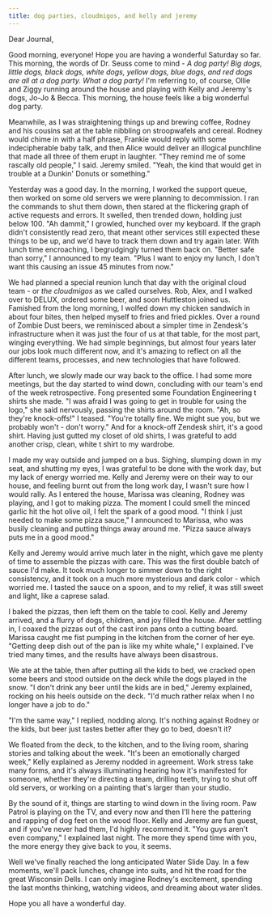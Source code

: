 ```yaml
---
title: dog parties, cloudmigos, and kelly and jeremy
---
```


Dear Journal,

Good morning, everyone! Hope you are having a wonderful Saturday so far.
This morning, the words of Dr. Seuss come to mind - *A dog* *party! Big
dogs, little dogs, black dogs, white dogs, yellow dogs,* *blue dogs, and
red dogs are all at a dog party. What a dog party!* I'm referring to, of
course, Ollie and Ziggy running around the house and playing with Kelly
and Jeremy's dogs, Jo-Jo & Becca. This morning, the house feels like a
big wonderful dog party.

Meanwhile, as I was straightening things up and brewing coffee, Rodney
and his cousins sat at the table nibbling on stroopwafels and cereal.
Rodney would chime in with a half phrase, Frankie would reply with some
indecipherable baby talk, and then Alice would deliver an illogical
punchline that made all three of them erupt in laughter. "They remind me
of some rascally old people," I said. Jeremy smiled. "Yeah, the kind
that would get in trouble at a Dunkin' Donuts or something."

Yesterday was a good day. In the morning, I worked the support queue,
then worked on some old servers we were planning to decommission. I ran
the commands to shut them down, then stared at the flickering graph of
active requests and errors. It swelled, then trended down, holding just
below 100. "Ah dammit," I growled, hunched over my keyboard. If the
graph didn't consistently read zero, that meant other services still
expected these things to be up, and we'd have to track them down and try
again later. With lunch time encroaching, I begrudgingly turned them
back on. "Better safe than sorry," I announced to my team. "Plus I want
to enjoy my lunch, I don't want this causing an issue 45 minutes from
now."

We had planned a special reunion lunch that day with the original cloud
team - or *the cloudmigos* as we called ourselves. Rob, Alex, and I
walked over to DELUX, ordered some beer, and soon Huttleston joined us.
Famished from the long morning, I wolfed down my chicken sandwich in
about four bites, then helped myself to fries and fried pickles. Over a
round of Zombie Dust beers, we reminisced about a simpler time in
Zendesk's infrastructure when it was just the four of us at that table,
for the most part, winging everything. We had simple beginnings, but
almost four years later our jobs look much different now, and it's
amazing to reflect on all the different teams, processes, and new
technologies that have followed.

After lunch, we slowly made our way back to the office. I had some more
meetings, but the day started to wind down, concluding with our team's
end of the week retrospective. Fong presented some Foundation
Engineering t shirts she made. "I was afraid I was going to get in
trouble for using the logo," she said nervously, passing the shirts
around the room. "Ah, so they're knock-offs!" I teased. "You're totally
fine. We might sue you, but we probably won't - don't worry." And for a
knock-off Zendesk shirt, it's a good shirt. Having just gutted my closet
of old shirts, I was grateful to add another crisp, clean, white t shirt
to my wardrobe.

I made my way outside and jumped on a bus. Sighing, slumping down in my
seat, and shutting my eyes, I was grateful to be done with the work day,
but my lack of energy worried me. Kelly and Jeremy were on their way to
our house, and feeling burnt out from the long work day, I wasn't sure
how I would rally. As I entered the house, Marissa was cleaning, Rodney
was playing, and I got to making pizza. The moment I could smell the
minced garlic hit the hot olive oil, I felt the spark of a good mood. "I
think I just needed to make some pizza sauce," I announced to Marissa,
who was busily cleaning and putting things away around me. "Pizza sauce
always puts me in a good mood."

Kelly and Jeremy would arrive much later in the night, which gave me
plenty of time to assemble the pizzas with care. This was the first
double batch of sauce I'd make. It took much longer to simmer down to
the right consistency, and it took on a much more mysterious and dark
color - which worried me. I tasted the sauce on a spoon, and to my
relief, it was still sweet and light, like a caprese salad.

I baked the pizzas, then left them on the table to cool. Kelly and
Jeremy arrived, and a flurry of dogs, children, and joy filled the
house. After settling in, I coaxed the pizzas out of the cast iron pans
onto a cutting board. Marissa caught me fist pumping in the kitchen from
the corner of her eye. "Getting deep dish out of the pan is like my
white whale," I explained. I've tried many times, and the results have
always been disastrous.

We ate at the table, then after putting all the kids to bed, we cracked
open some beers and stood outside on the deck while the dogs played in
the snow. "I don't drink any beer until the kids are in bed," Jeremy
explained, rocking on his heels outside on the deck. "I'd much rather
relax when I no longer have a job to do."

"I'm the same way," I replied, nodding along. It's nothing against
Rodney or the kids, but beer just tastes better after they go to bed,
doesn't it?

We floated from the deck, to the kitchen, and to the living room,
sharing stories and talking about the week. "It's been an emotionally
charged week," Kelly explained as Jeremy nodded in agreement. Work
stress take many forms, and it's always illuminating hearing how it's
manifested for someone, whether they're directing a team, drilling
teeth, trying to shut off old servers, or working on a painting that's
larger than your studio.

By the sound of it, things are starting to wind down in the living room.
Paw Patrol is playing on the TV, and every now and then I'll here the
pattering and rapping of dog feet on the wood floor. Kelly and Jeremy
are fun guest, and if you've never had them, I'd highly recommend it.
"You guys aren't even company," I explained last night. The more they
spend time with you, the more energy they give back to you, it seems.

Well we've finally reached the long anticipated Water Slide Day. In a
few moments, we'll pack lunches, change into suits, and hit the road for
the great Wisconsin Dells. I can only imagine Rodney's excitement,
spending the last months thinking, watching videos, and dreaming about
water slides.

Hope you all have a wonderful day.

